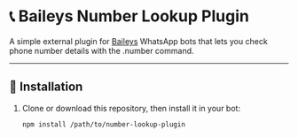 # 📞 Baileys Number Lookup Plugin

A simple external plugin for [Baileys](https://github.com/WhiskeySockets/Baileys) WhatsApp bots that lets you check phone number details with the .number command.

---

## 🔧 Installation

1. Clone or download this repository, then install it in your bot:
   ```bash
   npm install /path/to/number-lookup-plugin
